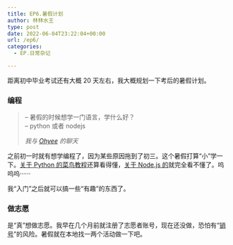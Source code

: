 ```yaml
---
title: EP6.暑假计划
author: 林林水王
type: post
date: 2022-06-04T23:22:04+00:00
url: /ep6/
categories:
  - EP.日常杂记

---
```

距离初中毕业考试还有大概 20 天左右，我大概规划一下考后的暑假计划。

### 编程

<blockquote class="wp-block-quote">
  <p>
    &#8211; 暑假的时候想学一门语言，学什么好？<br />&#8211; python 或者 nodejs
  </p>
  
  <cite>我与 <a href="https://www.ohyee.cc/" data-type="URL" data-id="https://www.ohyee.cc/" target="_blank" rel="noreferrer noopener">Ohyee</a> 的聊天</cite>
</blockquote>

之前初一时就有想学编程了，因为某些原因拖到了初三。这个暑假打算“小”学一下。<a rel="noreferrer noopener" href="https://www.runoob.com/python/python-tutorial.html" data-type="URL" data-id="https://www.runoob.com/python/python-tutorial.html" target="_blank">关于 Python 的菜鸟教程</a>还算看得懂，<a rel="noreferrer noopener" href="https://www.runoob.com/nodejs/nodejs-tutorial.html" data-type="URL" data-id="https://www.runoob.com/nodejs/nodejs-tutorial.html" target="_blank">关于 Node.js 的</a>就完全看不懂了。呜呜呜······

我“入门”之后就可以搞一些“有趣”的东西了。

### 做志愿

是“真”想做志愿。我早在几个月前就注册了志愿者账号，现在还没做，恐怕有“<a rel="noreferrer noopener" href="https://baike.baidu.com/item/%E9%94%80%E5%8F%B7/58602" data-type="URL" data-id="https://baike.baidu.com/item/%E9%94%80%E5%8F%B7/58602" target="_blank">销号</a>”的风险。暑假就在本地找一两个活动做一下吧。